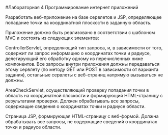 #Лабораторная 4 Программирование интернет приложений

Разработать веб-приложение на базе сервлетов и JSP, определяющее попадание точки на координатной плоскости в заданную область.

Приложение должно быть реализовано в соответствии с шаблоном MVC и состоять из следующих элементов:

ControllerServlet, определяющий тип запроса, и, в зависимости от того, содержит ли запрос информацию о координатах точки и радиусе,
делегирующий его обработку одному из перечисленных ниже компонентов. Все запросы внутри приложения должны передаваться этому сервлету 
(по методу GET или POST в зависимости от варианта задания), остальные сервлеты с веб-страниц напрямую вызываться не должны.

AreaCheckServlet, осуществляющий проверку попадания точки в область на координатной плоскости и формирующий HTML-страницу с результатами
проверки. Должен обрабатывать все запросы, содержащие сведения о координатах точки и радиусе области.

Страница JSP, формирующая HTML-страницу с веб-формой. Должна обрабатывать все запросы, не содержащие сведений о координатах точки и 
радиусе области.

